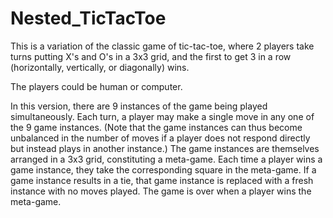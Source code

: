 # Nested_TicTacToe
This is a variation of the classic game of tic-tac-toe, where 2 players take turns
putting X's and O's in a 3x3 grid, and the first to get 3 in a row (horizontally, vertically, or
diagonally) wins.   

The players could be human or computer.  

In this version, there are 9 instances of the game being played
simultaneously. Each turn, a player may make a single move in any one of the 9 game
instances. (Note that the game instances can thus become unbalanced in the number of
moves if a player does not respond directly but instead plays in another instance.) The
game instances are themselves arranged in a 3x3 grid, constituting a meta-game. Each
time a player wins a game instance, they take the corresponding square in the meta-game.
If a game instance results in a tie, that game instance is replaced with a fresh instance with
no moves played. The game is over when a player wins the meta-game.

